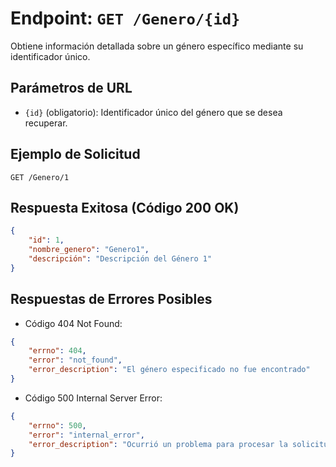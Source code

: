# Endpoint: `GET /Genero/{id}`

Obtiene información detallada sobre un género específico mediante su identificador único.

## Parámetros de URL
- `{id}` (obligatorio): Identificador único del género que se desea recuperar.

## Ejemplo de Solicitud
```http
GET /Genero/1
```

## Respuesta Exitosa (Código 200 OK)
```json
{
    "id": 1,
    "nombre_genero": "Genero1",
    "descripción": "Descripción del Género 1"
}
```

## Respuestas de Errores Posibles
- Código 404 Not Found:
```json
{
    "errno": 404,
    "error": "not_found",
    "error_description": "El género especificado no fue encontrado"
}
```

- Código 500 Internal Server Error:
```json
{
    "errno": 500,
    "error": "internal_error",
    "error_description": "Ocurrió un problema para procesar la solicitud"
}
```
